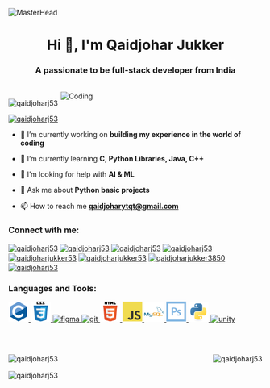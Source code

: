 ![MasterHead](https://d33wubrfki0l68.cloudfront.net/805f2e4bbea1d1a7d2de116e7cc514ab474a7180/0cff2/static/9cf45d5890fbf49c897810694d350ba0/developer-experience-what-is-dx-and-why-you-should-care.jpg)

<h1 align="center">Hi 👋, I'm Qaidjohar Jukker</h1>
<h3 align="center">A passionate to be full-stack developer from India</h3>
<br>
<img align="right" alt="Coding" width="400" src="https://st2.depositphotos.com/1802620/7621/v/950/depositphotos_76219969-stock-illustration-online-shopping-flat-concept.jpg">

<p align="left"> <img src="https://komarev.com/ghpvc/?username=qaidjoharj53&label=Profile%20views&color=0e75b6&style=flat" alt="qaidjoharj53" /> </p>

<p align="left"> <a href="https://twitter.com/qaidjoharj53" target="blank"><img src="https://img.shields.io/twitter/follow/qaidjoharj53?logo=twitter&style=for-the-badge" alt="qaidjoharj53" /></a> </p>

- 🔭 I’m currently working on **building my experience in the world of coding**

- 🌱 I’m currently learning **C, Python Libraries, Java, C++**

- 🤝 I’m looking for help with **AI & ML**

- 💬 Ask me about **Python basic projects**

- 📫 How to reach me **qaidjoharytqt@gmail.com**

<h3 align="left">Connect with me:</h3>
<p align="left">
<a href="https://codepen.io/qaidjoharj53" target="blank"><img align="center" src="https://raw.githubusercontent.com/rahuldkjain/github-profile-readme-generator/master/src/images/icons/Social/codepen.svg" alt="qaidjoharj53" height="30" width="40" /></a>
<a href="https://twitter.com/qaidjoharj53" target="blank"><img align="center" src="https://raw.githubusercontent.com/rahuldkjain/github-profile-readme-generator/master/src/images/icons/Social/twitter.svg" alt="qaidjoharj53" height="30" width="40" /></a>
<a href="https://linkedin.com/in/qaidjoharj53" target="blank"><img align="center" src="https://raw.githubusercontent.com/rahuldkjain/github-profile-readme-generator/master/src/images/icons/Social/linked-in-alt.svg" alt="qaidjoharj53" height="30" width="40" /></a>
<a href="https://kaggle.com/qaidjoharj53" target="blank"><img align="center" src="https://raw.githubusercontent.com/rahuldkjain/github-profile-readme-generator/master/src/images/icons/Social/kaggle.svg" alt="qaidjoharj53" height="30" width="40" /></a>
<a href="https://fb.com/qaidjoharjukker53" target="blank"><img align="center" src="https://raw.githubusercontent.com/rahuldkjain/github-profile-readme-generator/master/src/images/icons/Social/facebook.svg" alt="qaidjoharjukker53" height="30" width="40" /></a>
<a href="https://instagram.com/qaidjoharjukker53" target="blank"><img align="center" src="https://raw.githubusercontent.com/rahuldkjain/github-profile-readme-generator/master/src/images/icons/Social/instagram.svg" alt="qaidjoharjukker53" height="30" width="40" /></a>
<a href="https://www.youtube.com/c/qaidjoharjukker3850" target="blank"><img align="center" src="https://raw.githubusercontent.com/rahuldkjain/github-profile-readme-generator/master/src/images/icons/Social/youtube.svg" alt="qaidjoharjukker3850" height="30" width="40" /></a>
<a href="https://www.codechef.com/users/qaidjoharj53" target="blank"><img align="center" src="https://cdn.jsdelivr.net/npm/simple-icons@3.1.0/icons/codechef.svg" alt="qaidjoharj53" height="30" width="40" /></a>
</p>

<h3 align="left">Languages and Tools:</h3>
<p align="left"> <a href="https://www.cprogramming.com/" target="_blank" rel="noreferrer"> <img src="https://raw.githubusercontent.com/devicons/devicon/master/icons/c/c-original.svg" alt="c" width="40" height="40"/> </a> <a href="https://www.w3schools.com/css/" target="_blank" rel="noreferrer"> <img src="https://raw.githubusercontent.com/devicons/devicon/master/icons/css3/css3-original-wordmark.svg" alt="css3" width="40" height="40"/> </a> <a href="https://www.figma.com/" target="_blank" rel="noreferrer"> <img src="https://www.vectorlogo.zone/logos/figma/figma-icon.svg" alt="figma" width="40" height="40"/> </a> <a href="https://git-scm.com/" target="_blank" rel="noreferrer"> <img src="https://www.vectorlogo.zone/logos/git-scm/git-scm-icon.svg" alt="git" width="40" height="40"/> </a> <a href="https://www.w3.org/html/" target="_blank" rel="noreferrer"> <img src="https://raw.githubusercontent.com/devicons/devicon/master/icons/html5/html5-original-wordmark.svg" alt="html5" width="40" height="40"/> </a> <a href="https://developer.mozilla.org/en-US/docs/Web/JavaScript" target="_blank" rel="noreferrer"> <img src="https://raw.githubusercontent.com/devicons/devicon/master/icons/javascript/javascript-original.svg" alt="javascript" width="40" height="40"/> </a> <a href="https://www.mysql.com/" target="_blank" rel="noreferrer"> <img src="https://raw.githubusercontent.com/devicons/devicon/master/icons/mysql/mysql-original-wordmark.svg" alt="mysql" width="40" height="40"/> </a> <a href="https://www.photoshop.com/en" target="_blank" rel="noreferrer"> <img src="https://raw.githubusercontent.com/devicons/devicon/master/icons/photoshop/photoshop-line.svg" alt="photoshop" width="40" height="40"/> </a> <a href="https://www.python.org" target="_blank" rel="noreferrer"> <img src="https://raw.githubusercontent.com/devicons/devicon/master/icons/python/python-original.svg" alt="python" width="40" height="40"/> </a> <a href="https://unity.com/" target="_blank" rel="noreferrer"> <img src="https://www.vectorlogo.zone/logos/unity3d/unity3d-icon.svg" alt="unity" width="40" height="40"/> </a> </p>
<br><br>
<p><img align="left" src="https://github-readme-stats.vercel.app/api/top-langs?username=qaidjoharj53&show_icons=true&locale=en&layout=compact" alt="qaidjoharj53" /></p>

<p>&nbsp;<img align="right" src="https://github-readme-stats.vercel.app/api?username=qaidjoharj53&show_icons=true&locale=en" alt="qaidjoharj53" /></p>

<p><img align="center" src="https://github-readme-streak-stats.herokuapp.com/?user=qaidjoharj53&" alt="qaidjoharj53" /></p>
